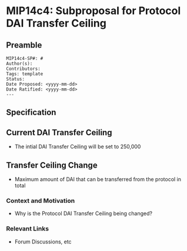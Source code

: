 # MIP14c4: Subproposal for Protocol DAI Transfer Ceiling

## Preamble
```
MIP14c4-SP#: #
Author(s):
Contributors:
Tags: template
Status: 
Date Proposed: <yyyy-mm-dd>
Date Ratified: <yyyy-mm-dd>
---
```
## Specification 

## Current DAI Transfer Ceiling

- The intial DAI Transfer Ceiling will be set to 250,000

## Transfer Ceiling Change

- Maximum amount of DAI that can be transferred from the protocol in total

### Context and Motivation

- Why is the Protocol DAI Transfer Ceiling being changed?

### Relevant Links
    
- Forum Discussions, etc
